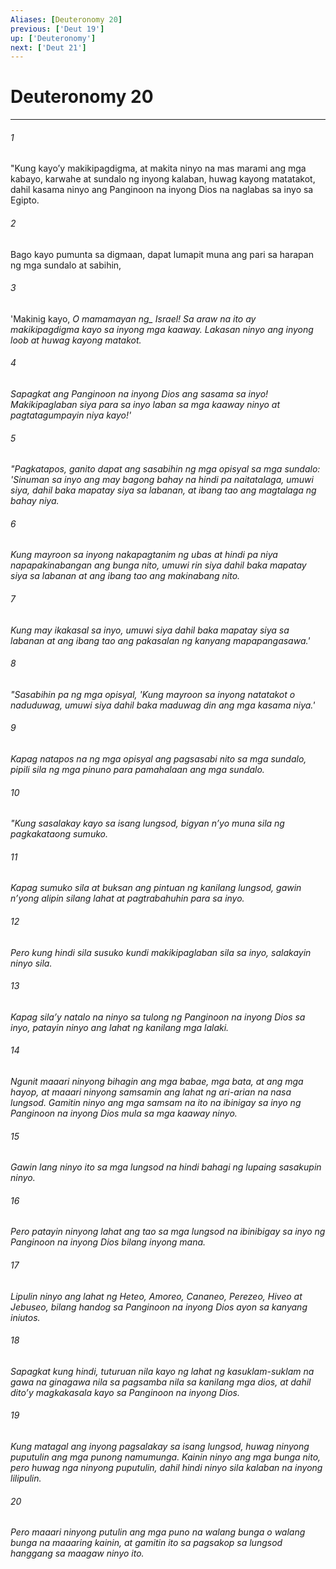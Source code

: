 ```yaml
---
Aliases: [Deuteronomy 20]
previous: ['Deut 19']
up: ['Deuteronomy']
next: ['Deut 21']
---
```

# Deuteronomy 20

***






















###### 1 










"Kung kayoʼy makikipagdigma, at makita ninyo na mas marami ang mga kabayo, karwahe at sundalo ng inyong kalaban, huwag kayong matatakot, dahil kasama ninyo ang Panginoon na inyong Dios na naglabas sa inyo sa Egipto. 





















###### 2 










Bago kayo pumunta sa digmaan, dapat lumapit muna ang pari sa harapan ng mga sundalo at sabihin, 





















###### 3 










'Makinig kayo, <i class="trans-change">O mamamayan ng_ Israel! Sa araw na ito ay makikipagdigma kayo sa inyong mga kaaway. Lakasan ninyo ang inyong loob at huwag kayong matakot. 





















###### 4 










Sapagkat ang Panginoon na inyong Dios ang sasama sa inyo! Makikipaglaban siya para sa inyo laban sa mga kaaway ninyo at pagtatagumpayin niya kayo!' 





















###### 5 










"Pagkatapos, ganito dapat ang sasabihin ng mga opisyal sa mga sundalo: 'Sinuman sa inyo ang may bagong bahay na hindi pa naitatalaga, umuwi siya, dahil baka mapatay siya sa labanan, at ibang tao ang magtalaga ng bahay niya. 





















###### 6 










Kung mayroon sa inyong nakapagtanim ng ubas at hindi pa niya napapakinabangan ang bunga nito, umuwi rin siya dahil baka mapatay siya sa labanan at ang ibang tao ang makinabang nito. 





















###### 7 










Kung may ikakasal sa inyo, umuwi siya dahil baka mapatay siya sa labanan at ang ibang tao ang pakasalan ng kanyang mapapangasawa.' 





















###### 8 










"Sasabihin pa ng mga opisyal, 'Kung mayroon sa inyong natatakot o naduduwag, umuwi siya dahil baka maduwag din ang mga kasama niya.' 





















###### 9 










Kapag natapos na ng mga opisyal ang pagsasabi nito sa mga sundalo, pipili sila ng mga pinuno para pamahalaan ang mga sundalo. 





















###### 10 










"Kung sasalakay kayo sa isang lungsod, bigyan nʼyo muna sila ng pagkakataong sumuko. 





















###### 11 










Kapag sumuko sila at buksan ang pintuan ng kanilang lungsod, gawin nʼyong alipin silang lahat at pagtrabahuhin para sa inyo. 





















###### 12 










Pero kung hindi sila susuko kundi makikipaglaban sila sa inyo, salakayin ninyo sila. 





















###### 13 










Kapag silaʼy natalo na ninyo sa tulong ng Panginoon na inyong Dios sa inyo, patayin ninyo ang lahat ng kanilang mga lalaki. 





















###### 14 










Ngunit maaari ninyong bihagin ang mga babae, mga bata, at ang mga hayop, at maaari ninyong samsamin ang lahat ng ari-arian na nasa lungsod. Gamitin ninyo ang mga samsam na ito na ibinigay sa inyo ng Panginoon na inyong Dios mula sa mga kaaway ninyo. 





















###### 15 










Gawin lang ninyo ito sa mga lungsod na hindi bahagi ng lupaing sasakupin ninyo. 





















###### 16 










Pero patayin ninyong lahat ang tao sa mga lungsod na ibinibigay sa inyo ng Panginoon na inyong Dios bilang inyong mana. 





















###### 17 










Lipulin ninyo ang lahat ng Heteo, Amoreo, Cananeo, Perezeo, Hiveo at Jebuseo, bilang handog sa Panginoon na inyong Dios ayon sa kanyang iniutos. 





















###### 18 










Sapagkat kung hindi, tuturuan nila kayo ng lahat ng kasuklam-suklam na gawa na ginagawa nila sa pagsamba nila sa kanilang mga dios, at dahil ditoʼy magkakasala kayo sa Panginoon na inyong Dios. 





















###### 19 










Kung matagal ang inyong pagsalakay sa isang lungsod, huwag ninyong puputulin ang mga punong namumunga. Kainin ninyo ang mga bunga nito, pero huwag nga ninyong puputulin, dahil hindi ninyo sila kalaban na inyong lilipulin. 





















###### 20 










Pero maaari ninyong putulin ang mga puno na walang bunga o walang bunga na maaaring kainin, at gamitin ito sa pagsakop sa lungsod hanggang sa maagaw ninyo ito.
